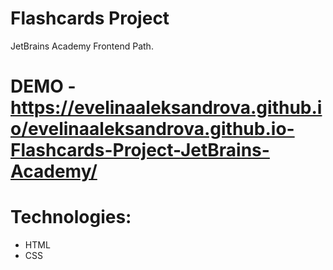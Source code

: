 # Flashcards Project

JetBrains Academy Frontend Path.
 
# DEMO - https://evelinaaleksandrova.github.io/evelinaaleksandrova.github.io-Flashcards-Project-JetBrains-Academy/

# Technologies:
- HTML
- CSS
